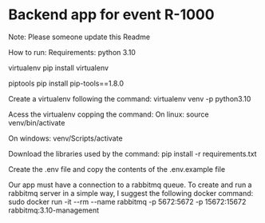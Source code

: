 # Backend app for event R-1000 

Note: Please someone update this Readme

How to run:
Requirements:
python 3.10

virtualenv
pip install virtualenv

piptools
pip install pip-tools==1.8.0

Create a virtualenv following the command:
virtualenv venv -p python3.10

Acess the virtualenv copping the command:
On linux:
source venv/bin/activate

On windows:
venv/Scripts/activate

Download the libraries used by the command:
pip install -r requirements.txt

Create the .env file and copy the contents of the .env.example file

Our app must have a connection to a rabbitmq queue. To create and run a rabbitmq server in a simple way, I suggest the following docker command:
sudo docker run -it --rm --name rabbitmq -p 5672:5672 -p 15672:15672 rabbitmq:3.10-management
